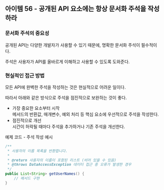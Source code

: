 ## 아이템 56 - 공개된 API 요소에는 항상 문서화 주석을 작성하라

### 문서화 주석의 중요성

공개된 API는 다양한 개발자가 사용할 수 있기 때문에, 명확한 문서화 주석이 필수적이다.

주석은 사용자가 API를 올바르게 이해하고 사용할 수 있도록 도와준다.

### 현실적인 접근 방법

모든 API에 완벽한 주석을 작성하는 것은 현실적으로 어려운 일이다.

따라서 아래와 같은 방식으로 주석을 점진적으로 보완하는 것이 좋다.

-   가장 중요한 요소부터 시작  
    메서드의 반환값, 매개변수, 예외 처리 등 핵심 요소에 우선적으로 주석을 작성한다.
-   점진적으로 개선  
    시간이 허락될 때마다 주석을 추가하거나 기존 주석을 개선한다.

예제 코드 - 주석 작성 예시

```java
/**
 * 사용자의 이름 목록을 반환합니다.
 *
 * @return 사용자의 이름이 포함된 리스트 (비어 있을 수 있음)
 * @throws DataAccessException 데이터 접근 중 오류가 발생한 경우
 */
public List<String> getUserNames() {
    // 메서드 구현
}
```